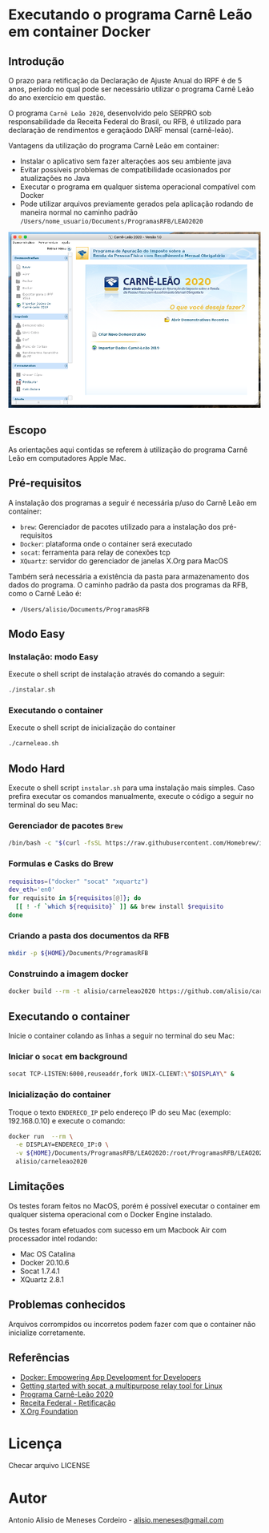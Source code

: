 # Executando o programa Carnê Leão em container Docker

## Introdução

O prazo para retificação da Declaração de Ajuste Anual do IRPF é de 5 anos, período
no qual pode ser necessário utilizar o programa Carnê Leão do ano exercício em questão.

O programa `Carnê Leão 2020`, desenvolvido pelo SERPRO sob responsabilidade da
Receita Federal do Brasil, ou RFB, é utilizado para declaração de rendimentos e geraçãodo DARF mensal (carnê-leão).

Vantagens da utilização do programa Carnê Leão em container:
* Instalar o aplicativo sem fazer alterações aos seu ambiente java
* Evitar possíveis problemas de compatibilidade ocasionados por atualizações no Java
* Executar o programa em qualquer sistema operacional compatível com Docker
* Pode utilizar arquivos previamente gerados pela aplicação rodando de maneira normal no caminho padrão `/Users/nome_usuario/Documents/ProgramasRFB/LEAO2020`

![Carnê Leão](carne-leao.png)

## Escopo

As orientações aqui contidas se referem à utilização do programa Carnê Leão em
computadores Apple Mac.

## Pré-requisitos

A instalação dos programas a seguir é necessária p/uso do Carnê Leão em container:
* `brew`: Gerenciador de pacotes utilizado para a instalação dos pré-requisitos
* `Docker`: plataforma onde o container será executado
* `socat`: ferramenta para relay de conexões tcp
* `XQuartz`: servidor do gerenciador de janelas X.Org para MacOS

Também será necessária a existência da pasta para armazenamento dos dados do
programa. O caminho padrão da pasta dos programas da RFB, como o Carnê Leão é:

* `/Users/alisio/Documents/ProgramasRFB`

## Modo Easy
### Instalação: modo Easy

Execute o shell script de instalação através do comando a seguir:
```sh
./instalar.sh
```

### Executando o container

Execute o shell script de inicialização do container
```sh
./carneleao.sh
```

## Modo Hard

Execute o shell script `instalar.sh` para uma instalação mais simples. Caso prefira
executar os comandos manualmente, execute o código a seguir no terminal do seu Mac:

### Gerenciador de pacotes `Brew`
```sh
/bin/bash -c "$(curl -fsSL https://raw.githubusercontent.com/Homebrew/install/HEAD/install.sh)"
```
### Formulas e Casks do Brew

```sh
requisitos=("docker" "socat" "xquartz")
dev_eth='en0'
for requisito in ${requisitos[@]}; do
  [[ ! -f `which ${requisito}` ]] && brew install $requisito
done
```

### Criando a pasta dos documentos da RFB
```sh
mkdir -p ${HOME}/Documents/ProgramasRFB
```

### Construindo a imagem docker
```sh
docker build --rm -t alisio/carneleao2020 https://github.com/alisio/carneleao2020-container.git
```

## Executando o container

Inicie o container colando as linhas a seguir no
terminal do seu Mac:

### Iniciar o `socat` em background

```sh
socat TCP-LISTEN:6000,reuseaddr,fork UNIX-CLIENT:\"$DISPLAY\" &
```

### Inicialização do container

Troque o texto `ENDERECO_IP` pelo endereço IP do seu Mac (exemplo: 192.168.0.10)
e execute o comando:
```sh
docker run  --rm \
  -e DISPLAY=ENDERECO_IP:0 \
  -v ${HOME}/Documents/ProgramasRFB/LEAO2020:/root/ProgramasRFB/LEAO2020 \
  alisio/carneleao2020
```

## Limitações

Os testes foram feitos no MacOS, porém é possível executar o container em qualquer
sistema operacional com o Docker Engine instalado.

Os testes foram efetuados com sucesso em um Macbook Air com processador intel rodando:
* Mac OS Catalina
* Docker 20.10.6
* Socat 1.7.4.1
* XQuartz 2.8.1

## Problemas conhecidos

Arquivos corrompidos ou incorretos podem fazer com que o container não inicialize
corretamente.

## Referências

* [Docker: Empowering App Development for Developers](https://www.docker.com/)
* [Getting started with socat, a multipurpose relay tool for Linux](https://www.redhat.com/sysadmin/getting-started-socat)
* [Programa Carnê-Leão 2020](https://www.gov.br/receitafederal/pt-br/assuntos/orientacao-tributaria/pagamentos-e-parcelamentos/pagamento-do-imposto-de-renda-de-pessoa-fisica/carne-leao/2020/programa-carne-leao-2020)
* [Receita Federal - Retificação](https://receita.economia.gov.br/interface/cidadao/irpf/2020/declaracao/retificacao)
* [X.Org Foundation](https://www.x.org/wiki/)


# Licença

Checar arquivo LICENSE

# Autor

Antonio Alisio de Meneses Cordeiro - alisio.meneses@gmail.com
